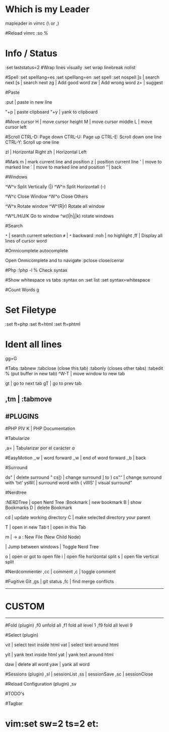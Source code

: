 # Which is my Leader
mapleader in vimrc (\ or ,)

#Reload vimrc
:so %

# Info / Status
:set laststatus=2
#Wrap lines visually
:set wrap linebreak nolist

#Spell
:set spelllang=es
:set spelllang=en
:set spell
:set nospell
]s | search next
[s | search next
zg | Add good word
zw | Add wrong word
z= | suggest

#Paste

:put | paste in new line

"+p | paste clipboard
"+y | yank to clipboard

#Move cursor
H | move cursor height
M | move cursor middle
L | move cursor left

#Scroll
CTRL-D: Page down
CTRL-U: Page up
CTRL-E: Scroll down one line
CTRL-Y: Scroll up one line

zl | Horizontal Right
zh | Horizontal Left

#Mark
m | mark current line and position
z | position current line
' | move to marked line
` | move to marked line and position
''| back

#Windows

^W^v Split Vertically (|)
^W^n Split Horizontall (-)

^W^c Close Window
^W^o Close Others

^W^x Rotate window
^W^(R|r) Rotate all window

^W^L/H/J/K Go to window
^w(l|h|j|k) rotate windows

#Search

`*`      | search current selection
`#`      | `*` backward
:noh     | no highlight
,ff      | Display all lines of cursor word

#Omnicomplete autocomplete

<C-x><C-o> Open Onmicomplete
  <C-N> and <C-P> to navigate
:pclose    close/cerrar

#Php
:!php -l % Check syntax

#Show whitespace vs tabs
:syntax on
:set list
:set syntax=whitespace

#Count Words
g<Ctr-G>

# Set Filetype
:set ft=php 
:set ft=html
:set ft=phtml

# Ident all lines
gg=G

#Tabs
:tabnew
:tabclose (close this tab)
:tabonly (closes other tabs)
:tabedit % (put buffer in new tab)
^W-T | move window to new tab

gt | go to next tab
gT | go to prev tab

,tm | :tabmove
--------
#PLUGINS
--------

#PHP PIV
K | PHP Documentation

#Tabularize

,a= | Tabularizar por el carácter *a*

#EasyMotion
,,w | word forward
,,w | end of word forward
,,b | back

#Surround

ds"     | delete surround "
cs])    | change surround ] to )
cs"<q>  | change surround with <q>txt</q>
ysW(    | surround word with (
vllllS' | visual surround

#Nerdtree

:NERDTree  | open Nerd Tree
:Bookmark  | new bookmark
B  | show Bookmarks
D  | delete Bookmark

cd | update working directory
C  | make selected directory your parent

T  | open in new Tab
t  | open in this Tab

m  | -> a : New File (New Child Node)

<C-w-w> | Jump between windows
<Leader-ne> | Toggle Nerd Tree

o  | open or got to open file
i  | open file horizontal split
s  | open file vertical split

#Nerdcommenter
,cc       | comment
,c<space> | toggle comment

#Fugitive Git
,gs | git status
,fc | find merge conflicts

--------
# CUSTOM
--------

#Fold (plugin)
,f0 unfold all
,f1 fold all level 1
,f9 fold all level 9


#Select (plugin)

vit | select text inside html
vat | select text around html

yit | yank text inside html
yat | yank text around html

daw | delete all word
yaw | yank all word


#Sessions (plugin)
,sl | sessionList
,ss | sessionSave
,sc | sessionClose


#Reload Configuration (plugin)
,sv


#TODO's

#Tagbar

# vim:set sw=2 ts=2 et:
